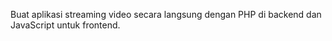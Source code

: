 Buat aplikasi streaming video secara langsung dengan PHP di backend dan JavaScript untuk frontend. 
